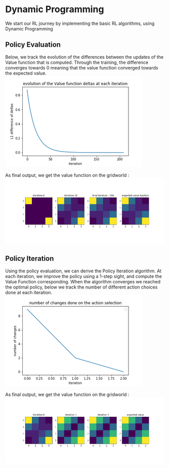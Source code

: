 # Dynamic Programming

We start our RL journey by implementing the basic RL algorithms, using Dynamic Programming

## Policy Evaluation
Below, we track the evolution of the differences between the updates of the Value function that is computed. Through the training, the difference converges towards 0 meaning that the value function converged towards the expected value.
![alt text](https://github.com/simon555/RL/blob/master/DynamicProgramming/PolicyEvaluation/PolicyEvaluation.png)

As final output, we get the value function on the gridworld : 
![alt text](https://github.com/simon555/RL/blob/master/DynamicProgramming/PolicyEvaluation/EvolutionPolicyEvaluation.png)


## Policy Iteration
Using the policy evaluation, we can derive the Policy Iteration algorithm. At each iteration, we improve the policy using a 1-step sight, and compute the Value Function corresponding. When the algorithm converges we reached the optimal policy, below we track the number of different action choices done at each iteration.
![alt text](https://github.com/simon555/RL/blob/master/DynamicProgramming/PolicyIteration/errorPolicyIteration.png)

As final output, we get the value function on the gridworld : 
![alt text](https://github.com/simon555/RL/blob/master/DynamicProgramming/PolicyIteration/PolicyIteration.png)








